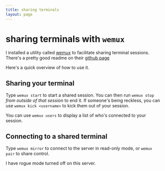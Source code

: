 ```yaml
---
title: sharing terminals
layout: page
---
```


# sharing terminals with `wemux`

I installed a utility called [wemux](https://github.com/zolrath/wemux) to facilitate sharing terminal sessions. There's a pretty good readme on their [github page](https://github.com/zolrath/wemux#host-commands)

Here's a quick overview of how to use it.

## Sharing your terminal

Type `wemux start` to start a shared session. You can then run `wemux stop` *from outside of that session* to end it. If someone's being reckless, you can use `wemux kick <username>` to kick them out of your session.

You can use `wemux users` to display a list of who's connected to your session.
## Connecting to a shared terminal

Type `wemux mirror` to connect to the server in read-only mode, or `wemux pair` to share control.

I have rogue mode turned off on this server.
